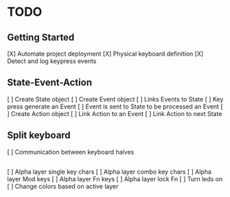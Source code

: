 # TODO

## Getting Started
[X] Automate project deployment
[X] Physical keyboard definition
[X] Detect and log keypress events

## State-Event-Action
[ ] Create State object
[ ] Create Event object
[ ] Links Events to State
[ ] Key press generate an Event
[ ] Event is sent to State to be processed an Event
[ ] Create Action object
[ ] Link Action to an Event
[ ] Link Action to next State

## Split keyboard
[ ] Communication between keyboard halves

##
[ ] Alpha layer single key chars
[ ] Alpha layer combo key chars
[ ] Alpha layer Mod keys
[ ] Alpha layer Fn keys
[ ] Alpha layer lock Fn
[ ] Turn leds on
[ ] Change colors based on active layer
